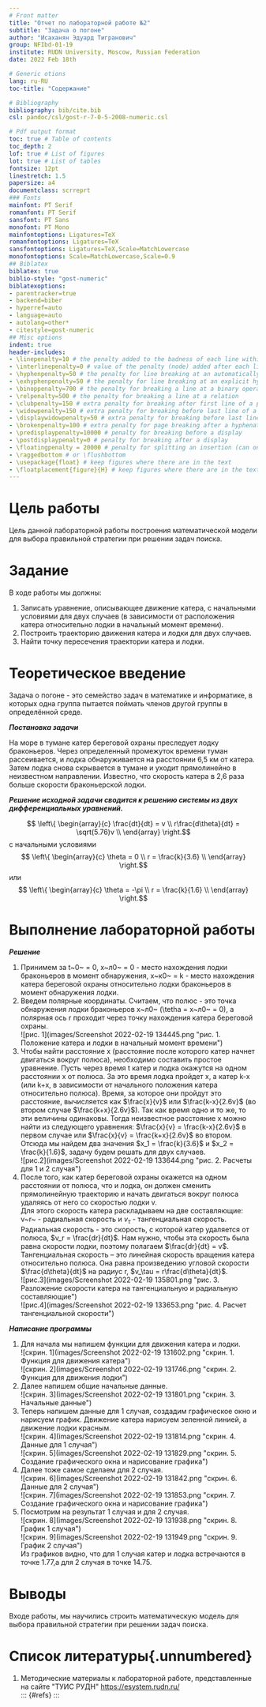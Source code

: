 ```yaml
---
# Front matter
title: "Отчет по лабораторной работе №2"
subtitle: "Задача о погоне"
author: "Исаханян Эдуард Тигранович"
group: NFIbd-01-19
institute: RUDN University, Moscow, Russian Federation
date: 2022 Feb 18th

# Generic otions
lang: ru-RU
toc-title: "Содержание"

# Bibliography
bibliography: bib/cite.bib
csl: pandoc/csl/gost-r-7-0-5-2008-numeric.csl

# Pdf output format
toc: true # Table of contents
toc_depth: 2
lof: true # List of figures
lot: true # List of tables
fontsize: 12pt
linestretch: 1.5
papersize: a4
documentclass: scrreprt
### Fonts
mainfont: PT Serif
romanfont: PT Serif
sansfont: PT Sans
monofont: PT Mono
mainfontoptions: Ligatures=TeX
romanfontoptions: Ligatures=TeX
sansfontoptions: Ligatures=TeX,Scale=MatchLowercase
monofontoptions: Scale=MatchLowercase,Scale=0.9
## Biblatex
biblatex: true
biblio-style: "gost-numeric"
biblatexoptions:
- parentracker=true
- backend=biber
- hyperref=auto
- language=auto
- autolang=other*
- citestyle=gost-numeric
## Misc options
indent: true
header-includes:
- \linepenalty=10 # the penalty added to the badness of each line within a paragraph (no associated penalty node) Increasing the value makes tex try to have fewer lines in the paragraph.
- \interlinepenalty=0 # value of the penalty (node) added after each line of a paragraph.
- \hyphenpenalty=50 # the penalty for line breaking at an automatically inserted hyphen
- \exhyphenpenalty=50 # the penalty for line breaking at an explicit hyphen
- \binoppenalty=700 # the penalty for breaking a line at a binary operator
- \relpenalty=500 # the penalty for breaking a line at a relation
- \clubpenalty=150 # extra penalty for breaking after first line of a paragraph
- \widowpenalty=150 # extra penalty for breaking before last line of a paragraph
- \displaywidowpenalty=50 # extra penalty for breaking before last line before a display math
- \brokenpenalty=100 # extra penalty for page breaking after a hyphenated line
- \predisplaypenalty=10000 # penalty for breaking before a display
- \postdisplaypenalty=0 # penalty for breaking after a display
- \floatingpenalty = 20000 # penalty for splitting an insertion (can only be split footnote in standard LaTeX)
- \raggedbottom # or \flushbottom
- \usepackage{float} # keep figures where there are in the text
- \floatplacement{figure}{H} # keep figures where there are in the text
---
```


# Цель работы

Цель данной лабораторной работы построения математической модели для 
выбора правильной стратегии при решении задач поиска.

# Задание
В ходе работы мы должны:  
1. Записать уравнение, описывающее движение катера, с начальными
условиями для двух случаев (в зависимости от расположения катера
относительно лодки в начальный момент времени).  
2. Построить траекторию движения катера и лодки для двух случаев.  
3. Найти точку пересечения траектории катера и лодки.  

# Теоретическое введение  
Задача о погоне - это семейство задач в математике и информатике, в которых одна группа пытается поймать членов другой группы в определённой среде.     

***Постановка задачи***  

На море в тумане катер береговой охраны преследует лодку браконьеров.
Через определенный промежуток времени туман рассеивается, и лодка
обнаруживается на расстоянии 6,5 км от катера. Затем лодка снова скрывается в
тумане и уходит прямолинейно в неизвестном направлении. Известно, что скорость
катера в 2,6 раза больше скорости браконьерской лодки.  

***Решение исходной задачи сводится к решению системы из двух
дифференциальных уравнений.***  

$$ \left\{
\begin{array}{c}
\frac{dt}{dt} = v \\
r\frac{d\theta}{dt} = \sqrt(5.76)v \\
\end{array}
\right.$$
с начальными условиями  
$$ \left\{
\begin{array}{c}
\theta = 0 \\
r = \frac{k}{3.6} \\
\end{array}
\right.$$ 
или  
$$ \left\{
\begin{array}{c}
\theta = -\pi \\
r = \frac{k}{1.6} \\
\end{array}
\right.$$ 

# Выполнение лабораторной работы
***Решение***  
1. Принимем за t~0~ = 0, x~л0~ = 0 - место нахождения лодки браконьеров в
момент обнаружения, x~к0~ = k - место нахождения катера береговой охраны
относительно лодки браконьеров в момент обнаружения лодки.  
2. Введем полярные координаты. Считаем, что полюс - это точка обнаружения
   лодки браконьеров x~л0~ (\tetha = x~л0~ = 0), а полярная ось
   r проходит через точку нахождения катера береговой охраны.  
    ![рис. 1](images/Screenshot 2022-02-19 134445.png "рис. 1. Положение катера и лодки в начальный момент времени")  
3. Чтобы найти расстояние x (расстояние после которого катер начнет
   двигаться вокруг полюса), необходимо составить простое уравнение. Пусть
   через время t катер и лодка окажутся на одном расстоянии x
   от полюса. За это время лодка пройдет x, а катер k-x (или
   k+x, в зависимости от начального положения катера относительно полюса). Время, за которое они
   пройдут это расстояние, вычисляется как $\frac{x}{v}$
   или $\frac{k-x}{2.6v}$ (во втором случае $\frac{k+x}{2.6v}$). Так как время одно и то же, то эти величины одинаковы.
   Тогда неизвестное расстояние x можно найти из следующего уравнения:
   $\frac{x}{v} = \frac{k-x}{2.6v}$ в первом случае или $\frac{x}{v} = \frac{k+x}{2.6v}$ во втором.  
   Отсюда мы найдем два значения $x_1 = \frac{k}{3.6}$ и $x_2 = \frac{k}{1.6}$, задачу будем решать для
   двух случаев.  
   ![рис.2](images/Screenshot 2022-02-19 133644.png "рис. 2. Расчеты для 1 и 2 случая")  
4. После того, как катер береговой охраны окажется на одном расстоянии от
   полюса, что и лодка, он должен сменить прямолинейную траекторию и
   начать двигаться вокруг полюса удаляясь от него со скоростью лодки v.  
   Для этого скорость катера раскладываем на две составляющие: v~r~ -
   радиальная скорость и $v_\tau$ - тангенциальная скорость. Радиальная скорость - это скорость, с которой катер удаляется от полюса,
   $v_r = \frac{dr}{dt}$. Нам нужно, чтобы эта скорость была равна скорости лодки, поэтому полагаем
   $\frac{dr}{dt} = v$.  
   Тангенциальная скорость – это линейная скорость вращения катера
   относительно полюса. Она равна произведению угловой скорости
   $\frac{d\theta}{dt}$ на радиус r, $v_\tau = r\frac{d\theta}{dt}$.  
   ![рис.3](images/Screenshot 2022-02-19 135801.png "рис. 3. Разложение скорости катера на тангенциальную и радиальную
   составляющие")  
   ![рис.4](images/Screenshot 2022-02-19 133653.png "рис. 4. Расчет тангенциальной скорости")  

***Написание программы***  

1. Для начала мы напишем функции для движения катера и лодки.  
   ![скрин. 1](images/Screenshot 2022-02-19 131602.png "скрин. 1. Функция для движения катера")  
   ![скрин. 2](images/Screenshot 2022-02-19 131746.png "скрин. 2. Функция для движения лодки")  
2. Далее напишем общие начальные данные.  
   ![скрин. 3](images/Screenshot 2022-02-19 131801.png "скрин. 3. Начальные данные")  
3. Теперь напишем данные для 1 случая, создадим графическое окно и нарисуем график.
    Движение катера нарисуем зеленной линией, а движение лодки красным.   
   ![скрин. 4](images/Screenshot 2022-02-19 131814.png "скрин. 4. Данные для 1 случая")  
   ![скрин. 5](images/Screenshot 2022-02-19 131829.png "скрин. 5. Создание графического окна и нарисование графика")  
4. Далее тоже самое сделаем для 2 случая.  
   ![скрин. 6](images/Screenshot 2022-02-19 131842.png "скрин. 6. Данные для 2 случая")  
   ![скрин. 7](images/Screenshot 2022-02-19 131853.png "скрин. 7. Создание графического окна и нарисование графика")  
5. Посмотрим на результат 1 случая и для 2 случая.  
   ![скрин. 8](images/Screenshot 2022-02-19 131938.png "скрин. 8. График 1 случая")  
   ![скрин. 9](images/Screenshot 2022-02-19 131949.png "скрин. 9. График 2 случая")  
    Из графиков видно, что для 1 случая катер и лодка встречаются в точке 1.77,а для 2 случая в точке 14.75.  

# Выводы  
Входе работы, мы научились строить математическую модель для выбора правильной стратегии при решении задач поиска.  


# Список литературы{.unnumbered}
1. Методические материалы к лабораторной работе, представленные на сайте "ТУИС РУДН" https://esystem.rudn.ru/  
::: {#refs}
:::